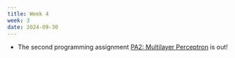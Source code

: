 ```yaml
---
title: Week 4
week: 3
date: 2024-09-30
---
```


- The second programming assignment [PA2: Multilayer Perceptron](/assignments/pa2-multilayer-perceptron) is out!